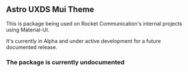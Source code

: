 ## Astro UXDS Mui Theme

This is package being used on Rocket Communication's internal projects using Material-UI.

It's currently in Alpha and under active development for a future documented release.

### The package is currently undocumented
